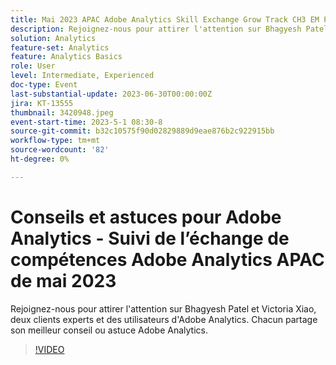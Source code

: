 ```yaml
---
title: Mai 2023 APAC Adobe Analytics Skill Exchange Grow Track CH3 EM Points phares - Conseils et astuces sur Analytics
description: Rejoignez-nous pour attirer l'attention sur Bhagyesh Patel et Victoria Xiao, deux clients experts et des utilisateurs d'Adobe Analytics. Chacun partage son meilleur conseil ou astuce Adobe Analytics.
solution: Analytics
feature-set: Analytics
feature: Analytics Basics
role: User
level: Intermediate, Experienced
doc-type: Event
last-substantial-update: 2023-06-30T00:00:00Z
jira: KT-13555
thumbnail: 3420948.jpeg
event-start-time: 2023-5-1 08:30-8
source-git-commit: b32c10575f90d02829889d9eae876b2c922915bb
workflow-type: tm+mt
source-wordcount: '82'
ht-degree: 0%

---
```



# Conseils et astuces pour Adobe Analytics - Suivi de l’échange de compétences Adobe Analytics APAC de mai 2023

Rejoignez-nous pour attirer l&#39;attention sur Bhagyesh Patel et Victoria Xiao, deux clients experts et des utilisateurs d&#39;Adobe Analytics. Chacun partage son meilleur conseil ou astuce Adobe Analytics.

>[!VIDEO](https://video.tv.adobe.com/v/3420948/?learn=on)
